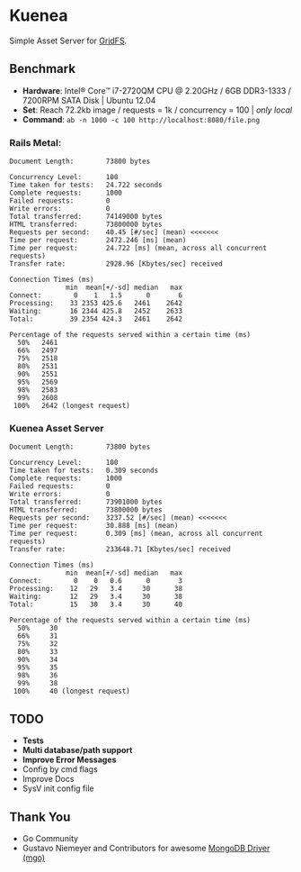 # Kuenea

Simple Asset Server for [GridFS](http://docs.mongodb.org/manual/applications/gridfs/).

## Benchmark
* __Hardware__: Intel® Core™ i7-2720QM CPU @ 2.20GHz / 6GB DDR3-1333 / 7200RPM SATA Disk | Ubuntu 12.04
* __Set__: Reach 72.2kb image / requests = 1k / concurrency = 100 | _only local_
* __Command__: `ab -n 1000 -c 100 http://localhost:8080/file.png`


### Rails Metal:
    Document Length:        73800 bytes

    Concurrency Level:      100
    Time taken for tests:   24.722 seconds
    Complete requests:      1000
    Failed requests:        0
    Write errors:           0
    Total transferred:      74149000 bytes
    HTML transferred:       73800000 bytes
    Requests per second:    40.45 [#/sec] (mean) <<<<<<<
    Time per request:       2472.246 [ms] (mean)
    Time per request:       24.722 [ms] (mean, across all concurrent requests)
    Transfer rate:          2928.96 [Kbytes/sec] received

    Connection Times (ms)
                  min  mean[+/-sd] median   max
    Connect:        0    1   1.5      0       6
    Processing:    33 2353 425.6   2461    2642
    Waiting:       16 2344 425.8   2452    2633
    Total:         39 2354 424.3   2461    2642

    Percentage of the requests served within a certain time (ms)
      50%   2461
      66%   2497
      75%   2518
      80%   2531
      90%   2551
      95%   2569
      98%   2583
      99%   2608
     100%   2642 (longest request)

### Kuenea Asset Server
    Document Length:        73800 bytes

    Concurrency Level:      100
    Time taken for tests:   0.309 seconds
    Complete requests:      1000
    Failed requests:        0
    Write errors:           0
    Total transferred:      73901000 bytes
    HTML transferred:       73800000 bytes
    Requests per second:    3237.52 [#/sec] (mean) <<<<<<<
    Time per request:       30.888 [ms] (mean)
    Time per request:       0.309 [ms] (mean, across all concurrent requests)
    Transfer rate:          233648.71 [Kbytes/sec] received

    Connection Times (ms)
                  min  mean[+/-sd] median   max
    Connect:        0    0   0.6      0       3
    Processing:    12   29   3.4     30      38
    Waiting:       12   29   3.4     30      38
    Total:         15   30   3.4     30      40

    Percentage of the requests served within a certain time (ms)
      50%     30
      66%     31
      75%     32
      80%     33
      90%     34
      95%     35
      98%     36
      99%     38
     100%     40 (longest request)


## TODO
* __Tests__
* __Multi database/path support__
* __Improve Error Messages__
* Config by cmd flags
* Improve Docs
* SysV init config file

## Thank You
* Go Community
* Gustavo Niemeyer and Contributors for awesome [MongoDB Driver (mgo)](http://labix.org/mgo)
